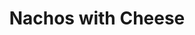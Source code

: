 ---
title: "Nachos with Cheese"
description: "+$2.50 - <strong>Add Veggies</strong>: green peppers, red onions, tomatoes & green olives<br>
+$4.50 - <strong>Add Fresh Chicken or Ground Beef</strong>"
price_s: ""
price_l: "15"
weight: "14"
---